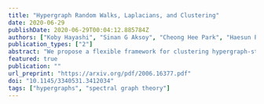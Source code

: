 ```yaml
---
title: "Hypergraph Random Walks, Laplacians, and Clustering"
date: 2020-06-29
publishDate: 2020-06-29T00:04:12.885784Z
authors: ["Koby Hayashi", "Sinan G Aksoy", "Cheong Hee Park", "Haesun Park"]
publication_types: ["2"]
abstract: "We propose a flexible framework for clustering hypergraph-structured data based on recently proposed random walks utilizing edge-dependent vertex weights. When incorporating edge-dependent vertex weights (EDVW), a weight is associated with each vertex-hyperedge pair, yielding a weighted incidence matrix of the hypergraph. Such weightings have been utilized in term-document representations of text data sets. We explain how random walks with EDVW serve to construct different hypergraph Laplacian matrices, and then develop a suite of clustering methods that use these incidence matrices and Laplacians for hypergraph clustering. Using several data sets from real-life applications, we compare the performance of these clustering algorithms experimentally against a variety of existing hypergraph clustering methods. We show that the proposed methods produce higher-quality clusters and conclude by highlighting avenues for future work."
featured: true
publication: ""
url_preprint: "https://arxiv.org/pdf/2006.16377.pdf"
doi: "10.1145/3340531.3412034"
tags: ["hypergraphs", "spectral graph theory"]
---
```

